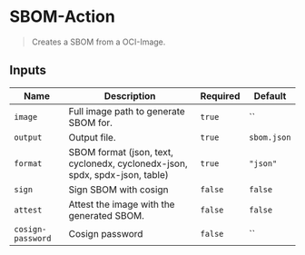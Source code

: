 
# SBOM-Action

> Creates a SBOM from a OCI-Image.


## Inputs

| Name | Description | Required | Default |
| --- | --- | --- | --- |
| `image` | Full image path to generate SBOM for. | `true` | `` |
| `output` | Output file. | `true` | `sbom.json` |
| `format` | SBOM format (json, text, cyclonedx, cyclonedx-json, spdx, spdx-json, table) | `true` | `"json"` |
| `sign` | Sign SBOM with cosign | `false` | `false` |
| `attest` | Attest the image with the generated SBOM. | `false` | `false` |
| `cosign-password` | Cosign password | `false` | `` |
